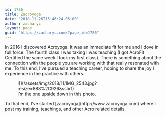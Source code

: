 ```yaml
---
id: 1786
title: Zacroyoga
date: "2018-11-26T15:46:24-05:00"
author: zacharyc
layout: page
guid: "https://zacharyc.com/?page_id=1786"
---
```


In 2016 I discovered Acroyoga. It was an immediate fit for me and I dove in full force. The fourth class I was taking I was teaching (I got AcroFit Certified the same week I took my first class). There is something about the connection with the people you are working with that really resonated with me. To this end, I’ve pursued a teaching career, hoping to share the joy I experience in the practice with others.

<figure class="wp-block-image is-resized">![](/assets/img/2018/11/IMG_2543.jpg?resize=888%2C926&ssl=1)<figcaption>I’m the one upside down in this photo.</figcaption></figure>To that end, I’ve started [zacroyoga](http://www.zacroyoga.com) where I post my training, teachings, and other Acro related details.
